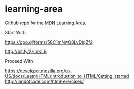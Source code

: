 # learning-area
Github repo for the [MDN Learning Area](https://developer.mozilla.org/en-US/Learn). 

Start With:

https://goo.gl/forms/58C1mNwQ8LvDIqZf2

http://bit.ly/2sImKLB

Proceed With:

https://developer.mozilla.org/en-US/docs/Learn/HTML/Introduction_to_HTML/Getting_started
http://landofcode.com/html-exercises/
